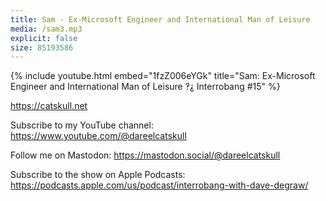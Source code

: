 ```yaml
---
title: Sam - Ex-Microsoft Engineer and International Man of Leisure
media: /sam3.mp3
explicit: false
size: 85193586
---
```

{% include youtube.html embed="1fzZ006eYGk" title="Sam: Ex-Microsoft Engineer and International Man of Leisure ‽⸘ Interrobang #15" %}

https://catskull.net

Subscribe to my YouTube channel: https://www.youtube.com/@dareelcatskull

Follow me on Mastodon: https://mastodon.social/@dareelcatskull

Subscribe to the show on Apple Podcasts:
https://podcasts.apple.com/us/podcast/interrobang-with-dave-degraw/
